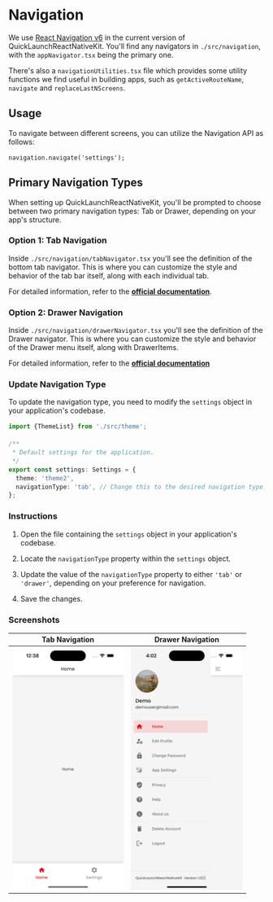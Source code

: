 # Navigation

We use [React Navigation v6](https://reactnavigation.org/docs/getting-started/) in the current version of QuickLaunchReactNativeKit. You'll find any navigators in `./src/navigation`, with the `appNavigator.tsx` being the primary one.

There's also a `navigationUtilities.tsx` file which provides some utility functions we find useful in building apps, such as `getActiveRouteName`, `navigate` and `replaceLastNScreens`.

## Usage

To navigate between different screens, you can utilize the Navigation API as follows:

```tsx
navigation.navigate('settings');
```

## Primary Navigation Types

When setting up QuickLaunchReactNativeKit, you'll be prompted to choose between two primary navigation types: Tab or Drawer, depending on your app's structure.

### Option 1: Tab Navigation

Inside `./src/navigation/tabNavigator.tsx` you'll see the definition of the bottom tab navigator. This is where you can customize the style and behavior of the tab bar itself, along with each individual tab.

For detailed information, refer to the **[official documentation](https://reactnavigation.org/docs/bottom-tab-navigator/)**.

### Option 2: Drawer Navigation

Inside `./src/navigation/drawerNavigator.tsx` you'll see the definition of the Drawer navigator. This is where you can customize the style and behavior of the Drawer menu itself, along with DrawerItems.

For detailed information, refer to the **[official documentation](https://reactnavigation.org/docs/drawer-navigator)**

### Update Navigation Type

To update the navigation type, you need to modify the `settings` object in your application's codebase.

```typescript
import {ThemeList} from './src/theme';

/**
 * Default settings for the application.
 */
export const settings: Settings = {
  theme: 'theme2',
  navigationType: 'tab', // Change this to the desired navigation type: 'tab' or 'drawer'
};
```

### Instructions

1. Open the file containing the `settings` object in your application's codebase.

2. Locate the `navigationType` property within the `settings` object.

3. Update the value of the `navigationType` property to either `'tab'` or `'drawer'`, depending on your preference for navigation.

4. Save the changes.

### Screenshots

| Tab Navigation                                                                      | Drawer Navigation                                                                |
| ----------------------------------------------------------------------------------- | -------------------------------------------------------------------------------- |
| <img alt="bottom-tabs" src="../../../screenshots/home-with-tabs.png" width="220" /> | <img alt="drawer-menu" src="../../../screenshots/drawer-menu.png" width="220" /> |
